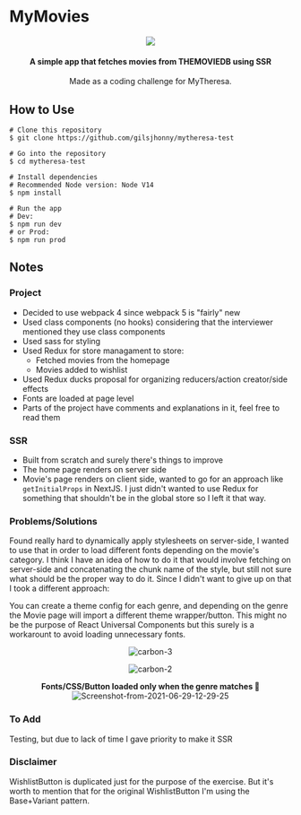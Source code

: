 # MyMovies
<p align="center">
<img src="https://i.ibb.co/jVQFmZT/Screenshot-from-2021-06-29-09-58-24.png">
</p>

<h4 align="center">A simple app that fetches movies from THEMOVIEDB using SSR</h4>
<p align="center">Made as a coding challenge for MyTheresa.</p>


## How to Use
```
# Clone this repository
$ git clone https://github.com/gilsjhonny/mytheresa-test

# Go into the repository
$ cd mytheresa-test

# Install dependencies
# Recommended Node version: Node V14
$ npm install

# Run the app
# Dev:
$ npm run dev
# or Prod:
$ npm run prod
```

## Notes
### Project
- Decided to use webpack 4 since webpack 5 is "fairly" new
- Used class components (no hooks) considering that the interviewer mentioned they use class components
- Used sass for styling
- Used Redux for store managament to store:
  - Fetched movies from the homepage
  - Movies added to wishlist
- Used Redux ducks proposal for organizing reducers/action creator/side effects 
- Fonts are loaded at page level
- Parts of the project have comments and explanations in it, feel free to read them

### SSR
- Built from scratch and surely there's things to improve
- The home page renders on server side 
- Movie's page renders on client side, wanted to go for an approach like `getInitialProps` in NextJS. I just didn't wanted to use Redux for something that shouldn't be in the global store so I left it that way.


### Problems/Solutions
Found really hard to dynamically apply stylesheets on server-side, I wanted to use that in order to load different fonts depending on the movie's category. I think I have an idea of how to do it that would involve fetching on server-side and concatenating the chunk name of the style, but still not sure what should be the proper way to do it. Since I didn't want to give up on that I took a different approach:

You can create a theme config for each genre, and depending on the genre the Movie page will import a different theme wrapper/button. This might no be the purpose of React Universal Components but this surely is a workarount to avoid loading unnecessary fonts.

<p align="center">
<img src="https://i.ibb.co/XkhGWSt/carbon-3.png" alt="carbon-3" border="0">
</p>
<p align="center">
<img src="https://i.ibb.co/sv6cRvR/carbon-2.png" alt="carbon-2" border="0">
</p>
<p align="center">
  <b>Fonts/CSS/Button loaded only when the genre matches 🎉</b>
<img src="https://i.ibb.co/5vvqt25/Screenshot-from-2021-06-29-12-29-25.png" alt="Screenshot-from-2021-06-29-12-29-25" border="0">
</p>

### To Add
Testing, but due to lack of time I gave priority to make it SSR

### Disclaimer
WishlistButton is duplicated just for the purpose of the exercise. But it's worth to mention that for the original WishlistButton I'm using the Base+Variant pattern. 

